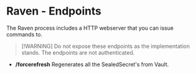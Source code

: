 # Raven - Endpoints

The Raven process includes a HTTP webserver that you can issue commands to.

> [!WARNING] Do not expose these endpoints as the implementation stands. The endpoints are not authenticated.

- **/forcerefresh** Regenerates all the SealedSecret's from Vault. 